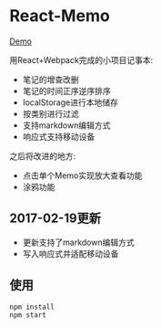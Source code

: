 # React-Memo
[Demo](https://tsukinowaguma.github.io/React-Memo/)

  用React+Webpack完成的小项目记事本:
  - 笔记的增查改删
  - 笔记的时间正序逆序排序
  - localStorage进行本地储存
  - 按类别进行过滤
  - 支持markdown编辑方式
  - 响应式支持移动设备
 
之后将改进的地方:
 - 点击单个Memo实现放大查看功能
 - 涂鸦功能
 
 
## 2017-02-19更新  
 - 更新支持了markdown编辑方式
 - 写入响应式并适配移动设备

##  使用
 ``` bash
 npm install
 npm start
 ``` 
